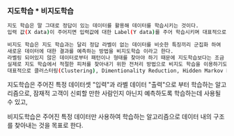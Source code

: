 ### 지도학습 * 비지도학습
```bash
지도 학습은 말 그대로 정답이 있는 데이터를 활용해 데이터를 학습시키는 것이다.
입력 값(X data)이 주어지면 입력값에 대한 Label(Y data)를 주어 학습시키며 대표적으로 분류, 회귀 문제가 있다.
```

```bash
비지도 학습은 지도 학습과는 달리 정답 라벨이 없는 데이터를 비슷한 특징끼리 군집화 하여
새로운 데이터에 대한 결과를 예측하는 방법을 비지도학습 이라고 한다.
라벨링 되어있지 않은 데이터로부터 패턴이나 형태를 찾아야 하기 때문에 지도학습보다는 조금 더 난이도가 있다고 할 수 있다.
실제로 지도 학습에서 적절한 피처를 찾아내기 위한 전처리 방법으로 비지도 학습을 이용하기도 한다.
대표적으로 클러스터링(Clustering), Dimentionality Reduction, Hidden Markov Model이 있다.
```
지도학습은 주어진 특정 데이터셋 "입력"과 라벨 데이터 "출력"으로 부터 학습하는 알고리즘으로,
잠재적 고객이 신뢰할 만한 사람인지 아닌지 예측하도록 학습하는데 사용될 수 있고,

비지도학습은 주어진 특정 데이터만 사용하여 학습하는 알고리즘으로 데이터 내의 구조를 찾아내는 것을 목표로 한다.
